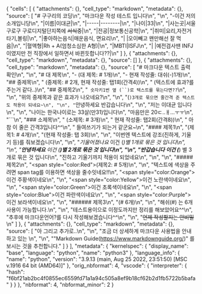 
{
 "cells": [
  {
   "attachments": {},
   "cell_type": "markdown",
   "metadata": {},
   "source": [
    "# 구구리의 코딩\n",
    "마크다운 작성 테스트 입니다\n",
    "\n",
    "-이건 저의 소개입니당\n",
    "|이름|이대균|\n",
    "|-----|--------|\n",
    "|나이|33|\n",
    "|사는곳|서울 구로구 구로디지털단지쪽에 ~~서식중~~|\n",
    "|전공|정보통신공학|\n",
    "|취미|요리,자전거타기,볼링|\n",
    "|좋아하는음식|매운음식, 면요리\n",
    "|           |오이빼고 왠만해선 잘 먹음|\n",
    "|혈액형|Rh + A(엄청소심한 A형)|\n",
    "|MBTI|ISFJ\n",
    "|     |예전검사땐 INFJ 이였지만 전 직장에서 일하면서 바뀐듯합니다??|\n"
   ]
  },
  {
   "attachments": {},
   "cell_type": "markdown",
   "metadata": {},
   "source": []
  },
  {
   "attachments": {},
   "cell_type": "markdown",
   "metadata": {},
   "source": [
    "# 마크다운 텍스트 출력 확인\n",
    "\n",
    "# 대 제목\n",
    "- (대 제목: # 1개)\n",
    "- 현재 작성줄: 대쉬(-)1개)\n",
    "## 중제목\n",
    "    (중제목: # 2개, 현재 작성줄: 탭1회(간격4))\n",
    "    (텍스트에 효과?를 주는거 같다..)\n",
    "## 중제목2\n",
    "` 숫자키1번 옆 (``)로 텍스트를 묶는다면??`\n",
    "\n",
    "위의 중제목과 같은 효과가 나오네요?\n",
    "\n",
    "(```)3개로 묶으면 줄간격 준 텍스트도 적용이 되네요~\n",
    "\n",
    "```안녕하세요 반갑습니다\n",
    "\n",
    "저는 이대균 입니다\n",
    "\n",
    "나이는 한국나이로는 33살(만31)입니다\n",
    "마음만은 20ㄷ..ㅐ...ㅜㅜ\n",
    "```\n",
    "### 소제목\n",
    "        (소제목: # 3개)\n",
    "        현재 작성줄: 탭2회(간격8))\n",
    "            아 참 이 줄은 간격3입니다^^\n",
    "            들여쓰기가 되는거 같군요~\n",
    "#### 제목1\n",
    "(제목1: # 4개)\n",
    "(현재 작성줄: 탭 3회)\n",
    "\n",
    "이번엔 텍스트에 강조(진하게, 기울기 등)를 줘보겠습니다\n",
    "\n",
    "*기울어졌나요* 이건 (*)별 1개로 묶은 것 입니다\n",
    "\n",
    "**안녕하세요** 이건 (**)별 2개로 묶은 것 입니다\n",
    "\n",
    "***반갑습니다*** 이건 (***) 별 3개로 묶은 것 입니다\n",
    "진하고 기울기까지 적용이 되었네요\n",
    "\n",
    "\n",
    "##### 제목2\n",
    "<span style=\"color:Red\">(제목2: # 5개)</span>\n",
    "\n",
    "텍스트에 색상을 주려면 span tag를 이용하면 색상을 줄수잇네요!!\n",
    "<span style=\"color:Orange\">이건 주황색이네요</span>\n",
    "\n",
    "<span style=\"color:Yellow\">이건 노란색이네요</span>\n",
    "\n",
    "<span style=\"color:Green\">이건 초록색이네요</span>\n",
    "\n",
    "<span style=\"color:Blue\">이건 파란색이네요</span>\n",
    "\n",
    "<span style=\"color:Purple\">이건 보라색이네요</span>\n",
    "\n",
    "###### 제목3\n",
    "(# 6개)\n",
    "\n",
    "해쉬(#) 는 6개 사용이 가능합니다.\n",
    "\n",
    "테스트용이으로 이정도까지만 정리를 해보았어요^^\n",
    "추후에 마크다운언어?를 다시 작성해보겠습니다^^\n",
    "\n",
    "~~언제 작성할지는 안비밀~~\n"
   ]
  },
  {
   "attachments": {},
   "cell_type": "markdown",
   "metadata": {},
   "source": [
    "아 그리고 추가로..\n",
    "\n",
    "조금 더 상세하게 마크다운 사용법을 안내하고 있는 \n",
    "\n",
    "\"Markdown Guide(https://www.markdownguide.org/)\" 를 보시는 것을 추천합니다."
   ]
  }
 ],
 "metadata": {
  "kernelspec": {
   "display_name": "base",
   "language": "python",
   "name": "python3"
  },
  "language_info": {
   "name": "python",
   "version": "3.9.13 (main, Aug 25 2022, 23:51:50) [MSC v.1916 64 bit (AMD64)]"
  },
  "orig_nbformat": 4,
  "vscode": {
   "interpreter": {
    "hash": "f6bf21ab2bc4f0855ec6559fd71a1a94c505a8ef9b18cf62b2d1fb5722b5bafa"
   }
  }
 },
 "nbformat": 4,
 "nbformat_minor": 2
}

